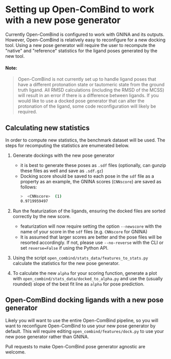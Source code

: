 # Setting up Open-ComBind to work with a new pose generator

Currently Open-ComBind is configured to work with GNINA and its outputs. However, Open-ComBind is relatively easy to reconfigure for a new docking tool. Using a new pose generator will require the user to recompute the "native" and "reference" statistics for
the ligand poses generated by the new tool.

#### Note: 
> Open-ComBind is not currently set up to handle ligand poses that have a different protonation state or tautomeric state from the ground truth ligand. All RMSD calculations (including the RMSD of the MCSS) will result in an error if there is a difference between ligands. If you would like to use a docked pose generator that can alter the protonation of the ligand, some code reconfiguration will likely be required.

## Calculating new statistics
In order to compute new statistics, the benchmark dataset will be used. The steps for recomputing the statistics are enumerated below. 

1. Generate dockings with the new pose generator
    - it is best to generate these poses as `.sdf` files (optionally, can gunzip these files as well and save as `.sdf.gz`)
    - Docking score should be saved to each pose in the `sdf` file as a property as an example, the GNINA scores (`CNNscore`) are saved as follows:
        ```bash
        >  <CNNscore>  (1)
        0.9719959497
        ```
2. Run the featurization of the ligands, ensuring the docked files are sorted correctly by the new score.
    - featurization will now require setting the option `--newscore` with the name of your score in the `sdf` files (e.g. `CNNscore` for GNINA)
    - It is assumed that larger scores are better and the pose files will be resorted accordingly. If not, please use `--no-reverse` with the CLI or set `reverse=False` if using the Python API.

3. Using the script `open_combind/stats_data/features_to_stats.py` calculate the statistics for the new pose generator.

4. To calculate the new `alpha` for your scoring function, generate a plot with `open_combind/stats_data/docked_to_alpha.py` and use the (usually rounded) slope of the best fit line as `alpha` for pose prediction.

## Open-ComBind docking ligands with a new pose generator

Likely you will want to use the entire Open-ComBind pipeline, so you will want to reconfigure Open-ComBind to use your new pose generator by default. This will require editing `open_combind/features/dock.py` to use your new pose generator rather than GNINA.

Pull requests to make Open-ComBind pose generator agnostic are welcome.
